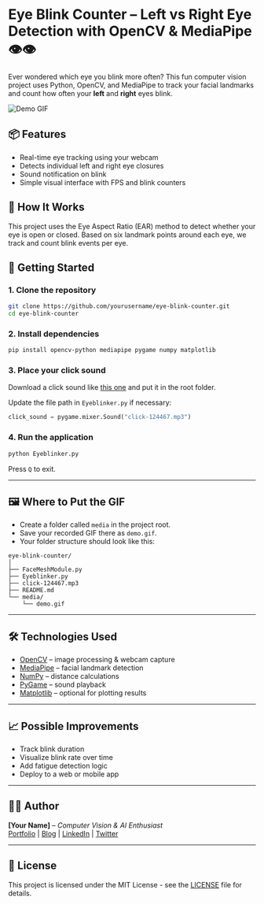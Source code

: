 # Eye Blink Counter – Left vs Right Eye Detection with OpenCV & MediaPipe 👁️👁️

Ever wondered which eye you blink more often? This fun computer vision project uses Python, OpenCV, and MediaPipe to track your facial landmarks and count how often your **left** and **right** eyes blink.

![Demo GIF](media/demo.gif)

## 📦 Features

- Real-time eye tracking using your webcam
- Detects individual left and right eye closures
- Sound notification on blink
- Simple visual interface with FPS and blink counters

## 🧠 How It Works

This project uses the Eye Aspect Ratio (EAR) method to detect whether your eye is open or closed. Based on six landmark points around each eye, we track and count blink events per eye.

## 🚀 Getting Started

### 1. Clone the repository

```bash
git clone https://github.com/yourusername/eye-blink-counter.git
cd eye-blink-counter
```

### 2. Install dependencies

```bash
pip install opencv-python mediapipe pygame numpy matplotlib
```

### 3. Place your click sound

Download a click sound like [this one](https://pixabay.com/sound-effects/click-124467/) and put it in the root folder.

Update the file path in `Eyeblinker.py` if necessary:
```python
click_sound = pygame.mixer.Sound("click-124467.mp3")
```

### 4. Run the application

```bash
python Eyeblinker.py
```

Press `Q` to exit.

---

## 🖼️ Where to Put the GIF

- Create a folder called `media` in the project root.
- Save your recorded GIF there as `demo.gif`.
- Your folder structure should look like this:
```
eye-blink-counter/
│
├── FaceMeshModule.py
├── Eyeblinker.py
├── click-124467.mp3
├── README.md
└── media/
    └── demo.gif
```

---

## 🛠️ Technologies Used

- [OpenCV](https://opencv.org/) – image processing & webcam capture
- [MediaPipe](https://google.github.io/mediapipe/) – facial landmark detection
- [NumPy](https://numpy.org/) – distance calculations
- [PyGame](https://www.pygame.org/) – sound playback
- [Matplotlib](https://matplotlib.org/) – optional for plotting results

---

## 📈 Possible Improvements

- Track blink duration
- Visualize blink rate over time
- Add fatigue detection logic
- Deploy to a web or mobile app

---

## 🧑‍💻 Author

**[Your Name]** – *Computer Vision & AI Enthusiast*  
[Portfolio](#) | [Blog](#) | [LinkedIn](#) | [Twitter](#)

---

## 📄 License

This project is licensed under the MIT License - see the [LICENSE](LICENSE) file for details.
